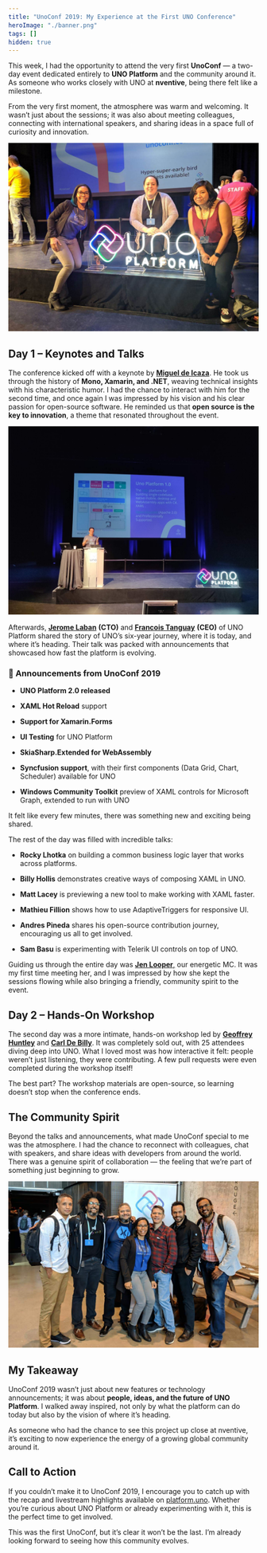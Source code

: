 ```yaml
---
title: "UnoConf 2019: My Experience at the First UNO Conference"
heroImage: "./banner.png"
tags: []
hidden: true
---
```


This week, I had the opportunity to attend the very first **UnoConf** — a
two-day event dedicated entirely to **UNO Platform** and the community around
it. As someone who works closely with UNO at **nventive**, being there felt like
a milestone.

From the very first moment, the atmosphere was warm and welcoming. It wasn’t
just about the sessions; it was also about meeting colleagues, connecting with
international speakers, and sharing ideas in a space full of curiosity and
innovation.

![](./ref1.jpg)

## **Day 1 – Keynotes and Talks**

The conference kicked off with a keynote by
[**Miguel de Icaza**](https://www.linkedin.com/in/migueld1/). He took us through
the history of **Mono, Xamarin, and .NET**, weaving technical insights with his
characteristic humor. I had the chance to interact with him for the second time,
and once again I was impressed by his vision and his clear passion for
open-source software. He reminded us that **open source is the key to
innovation**, a theme that resonated throughout the event.

![](./ref2.jpg)

Afterwards, [**Jerome Laban**](https://www.linkedin.com/in/jeromelaban/)
**(CTO)** and
[**Francois Tanguay**](https://www.linkedin.com/in/francoistanguay/) **(CEO)**
of UNO Platform shared the story of UNO’s six-year journey, where it is today,
and where it’s heading. Their talk was packed with announcements that showcased
how fast the platform is evolving.

### **🚀 Announcements from UnoConf 2019**

- **UNO Platform 2.0 released**

- **XAML Hot Reload** support

- **Support for Xamarin.Forms**

- **UI Testing** for UNO Platform

- **SkiaSharp.Extended for WebAssembly**

- **Syncfusion support**, with their first components (Data Grid, Chart,
  Scheduler) available for UNO

- **Windows Community Toolkit** preview of XAML controls for Microsoft Graph,
  extended to run with UNO

It felt like every few minutes, there was something new and exciting being
shared.

The rest of the day was filled with incredible talks:

- **Rocky Lhotka** on building a common business logic layer that works across
  platforms.

- **Billy Hollis** demonstrates creative ways of composing XAML in UNO.

- **Matt Lacey** is previewing a new tool to make working with XAML faster.

- **Mathieu Fillion** shows how to use AdaptiveTriggers for responsive UI.

- **Andres Pineda** shares his open-source contribution journey, encouraging us
  all to get involved.

- **Sam Basu** is experimenting with Telerik UI controls on top of UNO.

Guiding us through the entire day was
[**Jen Looper**,](https://www.linkedin.com/in/jenlooper/) our energetic MC. It
was my first time meeting her, and I was impressed by how she kept the sessions
flowing while also bringing a friendly, community spirit to the event.

## **Day 2 – Hands-On Workshop**

The second day was a more intimate, hands-on workshop led by
[**Geoffrey Huntley**](https://www.linkedin.com/in/geoffreyhuntley/) and
[**Carl De Billy**](https://www.linkedin.com/in/carldebilly/). It was completely
sold out, with 25 attendees diving deep into UNO. What I loved most was how
interactive it felt: people weren’t just listening, they were contributing. A
few pull requests were even completed during the workshop itself\!

The best part? The workshop materials are open-source, so learning doesn’t stop
when the conference ends.

## **The Community Spirit**

Beyond the talks and announcements, what made UnoConf special to me was the
atmosphere. I had the chance to reconnect with colleagues, chat with speakers,
and share ideas with developers from around the world. There was a genuine
spirit of collaboration — the feeling that we’re part of something just
beginning to grow.

![](./ref3.jpg)

## **My Takeaway**

UnoConf 2019 wasn’t just about new features or technology announcements; it was
about **people, ideas, and the future of UNO Platform**. I walked away inspired,
not only by what the platform can do today but also by the vision of where it’s
heading.

As someone who had the chance to see this project up close at nventive, it’s
exciting to now experience the energy of a growing global community around it.

## **Call to Action**

If you couldn’t make it to UnoConf 2019, I encourage you to catch up with the
recap and livestream highlights available on
[platform.uno](https://platform.uno/blog/unoconf-2019-recap-with-video/).
Whether you’re curious about UNO Platform or already experimenting with it, this
is the perfect time to get involved.

This was the first UnoConf, but it’s clear it won’t be the last. I’m already
looking forward to seeing how this community evolves.
